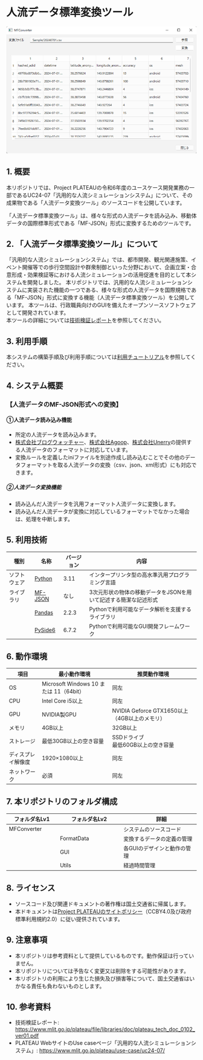 # 人流データ標準変換ツール 

![概要](./img/MFConverter.png) <!-- OSSの対象物のスクリーンショット（画面表示がない場合にはイメージ画像）を貼り付けください -->


## 1. 概要
本リポジトリでは、Project PLATEAUの令和6年度のユースケース開発業務の一部であるUC24-07「汎用的な人流シミュレーションシステム」について、その成果物である「人流データ変換ツール」のソースコードを公開しています。

「人流データ標準変換ツール」は、様々な形式の人流データを読み込み、移動体データの国際標準形式である「MF-JSON」形式に変換するためのツールです。

## 2. 「人流データ標準変換ツール」について 
「汎用的な人流シミュレーションシステム」では、都市開発、観光関連施策、イベント開催等での歩行空間設計や群衆制御といった分野において、企画立案・合意形成・効果検証等における人流シミュレーションの活用促進を目的として本システムを開発しました。
本リポジトリでは、汎用的な人流シミュレーションシステムに実装された機能の一つである、様々な形式の人流データを国際規格である「MF-JSON」形式に変換する機能（人流データ標準変換ツール）を公開しています。
本ツールは、行政職員向けのGUIを備えたオープンソースソフトウェアとして開発されています。\
本ツールの詳細については[技術検証レポート](https://www.mlit.go.jp/plateau/file/libraries/doc/plateau_tech_doc_0102_ver01.pdf)を参照してください。

## 3. 利用手順
本システムの構築手順及び利用手順については[利用チュートリアル](https://project-plateau.github.io/MF-JSON-Converter/)を参照してください。

## 4. システム概要 
### 【人流データのMF-JSON形式への変換】
#### ①人流データ読み込み機能
- 所定の人流データを読み込みます。
- [株式会社ブログウォッチャー](https://www.blogwatcher.co.jp/)、[株式会社Agoop](https://agoop.co.jp/)、[株式会社Unerry](https://www.unerry.co.jp/)の提供する人流データのフォーマットに対応しています。
- 変換ルールを定義したiniファイルを別途作成し読み込むことでその他のデータフォーマットを取る人流データの変換（csv、json、xml形式）にも対応できます。

##### ②人流データ変換機能
- 読み込んだ人流データを汎用フォーマット人流データに変換します。
- 読み込んだ人流データが変換に対応しているフォーマットでなかった場合は、処理を中断します。

## 5. 利用技術
| 種別        | 名称     | バージョン   | 内容                        |
| ----------- | --------|-------------|-----------------------------|
| ソフトウェア | [Python](https://www.python.org/) |3.11  | インタープリンタ型の高水準汎用プログラミング言語 |
| ライブラリ   | [MF-JSON](https://docs.ogc.org/is/19-045r3/19-045r3.html) | なし | 3次元形状の物体の移動データをJSONを用いて記述する簡潔な記述形式 |
|             | [Pandas](https://pandas.pydata.org/) |2.2.3  | Pythonで利用可能なデータ解析を支援するライブラリ |
|             | [PySide6](https://pypi.org/project/PySide6/) |6.7.2  | Pythonで利用可能なGUI開発フレームワーク |

## 6. 動作環境
| 項目               | 最小動作環境                            | 推奨動作環境                                  | 
| ------------------ | -------------------------------------- | ------------------------------------------- | 
| OS                 | Microsoft Windows 10 または 11（64bit） | 同左                                        | 
| CPU                | Intel Core i5以上                      | 同左                                         | 
| GPU                | NVIDIA製GPU                            | NVIDIA Geforce GTX1650以上（4GB以上のメモリ） | 
| メモリ          　  | 4GB以上                                | 32GB以上                                    | 
| ストレージ          | 最低30GB以上の空き容量                  | SSDドライブ<br>最低60GB以上の空き容量          | 
| ディスプレイ解像度   | 1920×1080以上                          | 同左          　　　　　　　　               | 
| ネットワーク        | 必須                                   | 同左                                        | 

## 7. 本リポジトリのフォルダ構成

| フォルダ名Lv1　　| フォルダ名Lv2   　   |　詳細  |
|--------------|------------------|--------|
|MFConverter   |　　　　　　　　　　　| システムのソースコード |
|              |FormatData　　　　　|変換するデータの定義の管理  |
|              |GUI  　　　　　　　　|各GUIのデザインと動作の管理  |
|              |Utils　　　　　　　　| 経過時間管理 |


## 8. ライセンス

- ソースコード及び関連ドキュメントの著作権は国土交通省に帰属します。
- 本ドキュメントは[Project PLATEAUのサイトポリシー](https://www.mlit.go.jp/plateau/site-policy/)（CCBY4.0及び政府標準利用規約2.0）に従い提供されています。

## 9. 注意事項

- 本リポジトリは参考資料として提供しているものです。動作保証は行っていません。
- 本リポジトリについては予告なく変更又は削除をする可能性があります。
- 本リポジトリの利用により生じた損失及び損害等について、国土交通省はいかなる責任も負わないものとします。

## 10. 参考資料
- 技術検証レポート: https://www.mlit.go.jp/plateau/file/libraries/doc/plateau_tech_doc_0102_ver01.pdf
- PLATEAU WebサイトのUse caseページ「汎用的な人流シミュレーションシステム」: https://www.mlit.go.jp/plateau/use-case/uc24-07/
